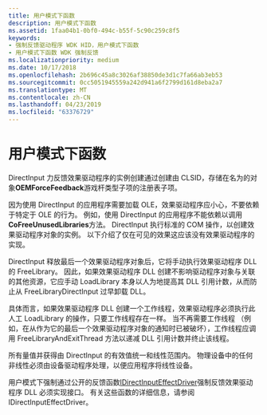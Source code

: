 ```yaml
---
title: 用户模式下函数
description: 用户模式下函数
ms.assetid: 1faa04b1-0bf0-494c-b55f-5c90c259c8f5
keywords:
- 强制反馈驱动程序 WDK HID，用户模式下函数
- 用户模式下函数 WDK 强制反馈
ms.localizationpriority: medium
ms.date: 10/17/2018
ms.openlocfilehash: 2b696c45a8c3026af38850de3d1c7fa66ab3eb53
ms.sourcegitcommit: 0cc5051945559a242d941a6f2799d161d8eba2a7
ms.translationtype: MT
ms.contentlocale: zh-CN
ms.lasthandoff: 04/23/2019
ms.locfileid: "63376729"
---
```

# <a name="user-mode-functions"></a>用户模式下函数





DirectInput 力反馈效果驱动程序的实例创建通过创建由 CLSID，存储在名为的对象**OEMForceFeedback**游戏杆类型子项的注册表子项。

因为使用 DirectInput 的应用程序需要加载 OLE，效果驱动程序应小心，不要依赖于特定于 OLE 的行为。 例如，使用 DirectInput 的应用程序不能依赖以调用**CoFreeUnusedLibraries**方法。 DirectInput 执行标准的 COM 操作，以创建效果驱动程序对象的实例。 以下介绍了仅在可见的效果这应该没有效果驱动程序的实现。

DirectInput 释放最后一个效果驱动程序对象后，它将手动执行效果驱动程序 DLL 的 FreeLibrary。 因此，如果效果驱动程序 DLL 创建不影响驱动程序对象与关联的其他资源，它应手动 LoadLibrary 本身以人为地提高其 DLL 引用计数，从而防止从 FreeLibraryDirectInput 过早卸载 DLL。

具体而言，如果效果驱动程序 DLL 创建一个工作线程，效果驱动程序必须执行此人工 LoadLibrary 的操作，只要工作线程存在一样。 当不再需要工作线程 （例如，在从作为它的最后一个效果驱动程序对象的通知时已被破坏），工作线程应调用 FreeLibraryAndExitThread 方法以递减 DLL 引用计数并终止该线程。

所有量值并获得由 DirectInput 的有效值统一和线性范围内。 物理设备中的任何非线性必须由设备驱动程序处理，以便应用程序将线性设备。

用户模式下强制通过公开的反馈函数[IDirectInputEffectDriver](https://msdn.microsoft.com/library/windows/hardware/ff540050)强制反馈效果驱动程序 DLL 必须实现接口。 有关这些函数的详细信息，请参阅 IDirectInputEffectDriver。

 

 




